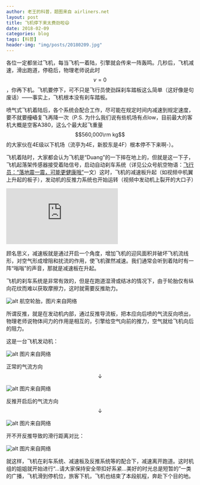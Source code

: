 ```yaml
---
author: 老王的科普，题图来自 airliners.net
layout: post
title: 飞机停下来太费劲啦😄
date: 2018-02-09
categories: blog
tags: [科普]
header-img: "img/posts/20180209.jpg"
---
```

各位一定都坐过飞机，每当飞机一着陆，引擎就会传来一阵轰鸣。几秒后，飞机减速，滑出跑道，停稳后，物理老师说此时$$v=0$$，你再下机。飞机要停下，可不只是飞行员使劲踩刹车踏板这么简单（这好像是句废话）——事实上，飞机根本没有刹车踏板。

喷气式飞机着陆后，各个系统会配合工作，尽可能在规定时间内减速到规定速度，要不就要~~撞墙~~复飞再降一次（P.S. 为什么我们说有些机场有点low，目前最大的客机大概是空客A380，这么个最大起飞重量$$560,000\rm kg$$的大家伙在4E级以下机场（流亭为4E，新胶东是4F）根本停不下来啊-）。

飞机着陆时，大家都会认为飞机是“Duang”的一下摔在地上的，但就是这一下子，飞机起落架传感器接受着陆信号，启动自动刹车系统（详见公众号航空物语：[飞行员：“落地震一震，可能更健康哦”](http://mp.weixin.qq.com/s/TLFAj9D20OuzzEn5pB2SCQ)一文）这时，飞机的减速板升起（如视频中机翼上升起的板子），发动机的反推力系统也开始运转（视频中发动机上裂开的大口子）

<iframe frameborder="0" src="https://v.qq.com/iframe/player.html?vid=j0542xmqb7w&tiny=0&auto=0" allowfullscreen=true></iframe>

顾名思义，减速板就是通过开启一个角度，增加飞机的迎风面积并破坏飞机流线形，对空气形成增阻和扰流的作用，使飞机骤然减速。我们通常会听到着陆时有一阵“嗡嗡”的声音，那就是减速板在升起。

飞机的刹车系统是非常有效的，但是在跑道湿滑或结冰的情况下，由于轮胎仅有纵向花纹而难以获取摩擦力，这时就需要反推助力。

![alt](https://raw.githubusercontent.com/allen5261/allen5261.github.io/master/img/posts/20180209a.jpg)
航空轮胎，图片来自网络

所谓反推，就是在发动机内部，通过反推导流板，把本应向后喷的气流反向喷出，物理老师说物体间力的作用是相互的，引擎给空气向前的推力，空气就给飞机向后的阻力。

这是一台飞机发动机：

![alt](https://raw.githubusercontent.com/allen5261/allen5261.github.io/master/img/posts/20180209b.jpg)
图片来自网络

正常的气流方向$$\downarrow$$

![alt](https://raw.githubusercontent.com/allen5261/allen5261.github.io/master/img/posts/20180209c.jpg)
图片来自网络

反推开启后的气流方向$$\downarrow$$

![alt](https://raw.githubusercontent.com/allen5261/allen5261.github.io/master/img/posts/20180209d.jpg)
图片来自网络

开不开反推导致的滑行距离对比：

![alt](https://raw.githubusercontent.com/allen5261/allen5261.github.io/master/img/posts/20180209e.jpg)
图片来自网络

就这样，飞机在刹车系统、减速板及反推系统等的配合下，减速离开跑道。这时机组的姐姐就开始进行“…请大家保持安全带扣好系紧…美好的时光总是短暂的”一类的广播，飞机滑到停机位，旅客下机，飞机也结束了本段航程，奔赴下个目的地。

